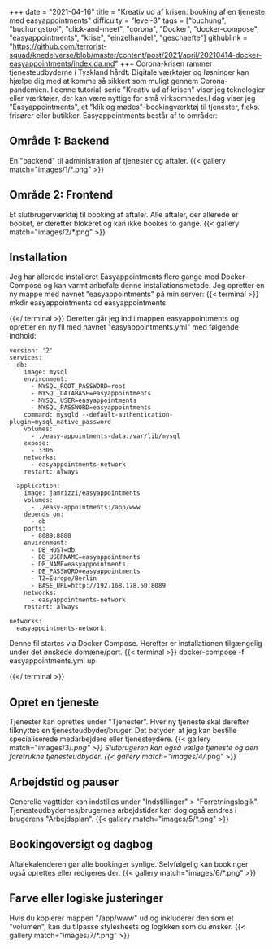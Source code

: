 +++
date = "2021-04-16"
title = "Kreativ ud af krisen: booking af en tjeneste med easyappointments"
difficulty = "level-3"
tags = ["buchung", "buchungstool", "click-and-meet", "corona", "Docker", "docker-compose", "easyappointments", "krise", "einzelhandel", "geschaefte"]
githublink = "https://github.com/terrorist-squad/knedelverse/blob/master/content/post/2021/april/20210414-docker-easyappointments/index.da.md"
+++
Corona-krisen rammer tjenesteudbyderne i Tyskland hårdt. Digitale værktøjer og løsninger kan hjælpe dig med at komme så sikkert som muligt gennem Corona-pandemien. I denne tutorial-serie "Kreativ ud af krisen" viser jeg teknologier eller værktøjer, der kan være nyttige for små virksomheder.I dag viser jeg "Easyappointments", et "klik og mødes"-bookingværktøj til tjenester, f.eks. frisører eller butikker. Easyappointments består af to områder:
## Område 1: Backend
En "backend" til administration af tjenester og aftaler.
{{< gallery match="images/1/*.png" >}}

## Område 2: Frontend
Et slutbrugerværktøj til booking af aftaler. Alle aftaler, der allerede er booket, er derefter blokeret og kan ikke bookes to gange.
{{< gallery match="images/2/*.png" >}}

## Installation
Jeg har allerede installeret Easyappointments flere gange med Docker-Compose og kan varmt anbefale denne installationsmetode. Jeg opretter en ny mappe med navnet "easyappointments" på min server:
{{< terminal >}}
mkdir easyappointments
cd easyappointments

{{</ terminal >}}
Derefter går jeg ind i mappen easyappointments og opretter en ny fil med navnet "easyappointments.yml" med følgende indhold:
```
version: '2'
services:
  db:
    image: mysql
    environment:
      - MYSQL_ROOT_PASSWORD=root
      - MYSQL_DATABASE=easyappointments
      - MYSQL_USER=easyappointments
      - MYSQL_PASSWORD=easyappointments
    command: mysqld --default-authentication-plugin=mysql_native_password
    volumes:
      - ./easy-appointments-data:/var/lib/mysql
    expose:
      - 3306
    networks:
      - easyappointments-network
    restart: always

  application:
    image: jamrizzi/easyappointments
    volumes:
      - ./easy-appointments:/app/www
    depends_on:
      - db
    ports:
      - 8089:8888
    environment:
      - DB_HOST=db
      - DB_USERNAME=easyappointments
      - DB_NAME=easyappointments
      - DB_PASSWORD=easyappointments
      - TZ=Europe/Berlin
      - BASE_URL=http://192.168.178.50:8089 
    networks:
      - easyappointments-network
    restart: always

networks:
  easyappointments-network:

```
Denne fil startes via Docker Compose. Herefter er installationen tilgængelig under det ønskede domæne/port.
{{< terminal >}}
docker-compose -f easyappointments.yml up

{{</ terminal >}}

## Opret en tjeneste
Tjenester kan oprettes under "Tjenester". Hver ny tjeneste skal derefter tilknyttes en tjenesteudbyder/bruger. Det betyder, at jeg kan bestille specialiserede medarbejdere eller tjenesteydere.
{{< gallery match="images/3/*.png" >}}
Slutbrugeren kan også vælge tjeneste og den foretrukne tjenesteudbyder.
{{< gallery match="images/4/*.png" >}}

## Arbejdstid og pauser
Generelle vagttider kan indstilles under "Indstillinger" > "Forretningslogik". Tjenesteudbydernes/brugernes arbejdstider kan dog også ændres i brugerens "Arbejdsplan".
{{< gallery match="images/5/*.png" >}}

## Bookingoversigt og dagbog
Aftalekalenderen gør alle bookinger synlige. Selvfølgelig kan bookinger også oprettes eller redigeres der.
{{< gallery match="images/6/*.png" >}}

## Farve eller logiske justeringer
Hvis du kopierer mappen "/app/www" ud og inkluderer den som et "volumen", kan du tilpasse stylesheets og logikken som du ønsker.
{{< gallery match="images/7/*.png" >}}